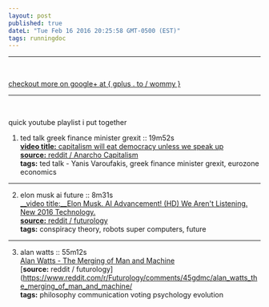 ```yaml
---
layout: post
published: true
dateL: "Tue Feb 16 2016 20:25:58 GMT-0500 (EST)"
tags: runningdoc
---
```



<hr>
<br/>

[checkout more on google+ at { gplus . to / wommy } ](gplus.to/wommy)

<hr>
<br/>

quick youtube playlist i put together


1. ted talk greek finance minister grexit :: 19m52s 
<br /> [__video title:__ capitalism will eat democracy unless we speak up](https://youtu.be/GB4s5b9NL3I)
<br/> [__source:__ reddit / Anarcho Capitalism](https://www.reddit.com/r/Anarcho_Capitalism/comments/45yqnh/wow_ted_talks_really_suck_now_capitalism_will_eat/)
<br/> __tags:__ ted talk - Yanis Varoufakis, greek finance minister grexit, eurozone economics

<hr />

2. elon musk ai future :: 8m31s
<br/> [__video title:__Elon Musk. AI Advancement! (HD) We Aren't Listening. New 2016 Technology.](https://www.youtube.com/watch?v=RrXS24CDqc4)
<br/> [__source:__ reddit / futurology](https://www.reddit.com/r/Futurology/comments/45icn1/elon_musk_ai_advancement_will_be_here_before_we/)
<br/> __tags:__ conspiracy theory, robots super computers, future

<hr/>

3. alan watts :: 55m12s
<br/>[Alan Watts - The Merging of Man and Machine](https://www.youtube.com/watch?v=_aeC8zcS1TU)
<br/> [__source:__ reddit / futurology](https://www.reddit.com/r/Futurology/comments/45gdmc/alan_watts_the_merging_of_man_and_machine/
<br/> __tags:__ philosophy communication voting psychology evolution